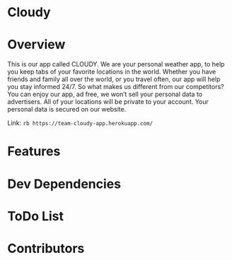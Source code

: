 # Cloudy
 
 # Overview
This is our app called CLOUDY. We are your personal weather app, to help you keep tabs of your favorite locations in the world. Whether you have friends and family all over the world, or you travel often, our app will help you stay informed 24/7. So what makes us different from our competitors? You can enjoy our app, ad free, we won’t sell your personal data to advertisers. All of your locations will be private to your account. Your personal data is secured on our website.


Link: ```rb https://team-cloudy-app.herokuapp.com/ ```

# Features

# Dev Dependencies

# ToDo List

# Contributors 


